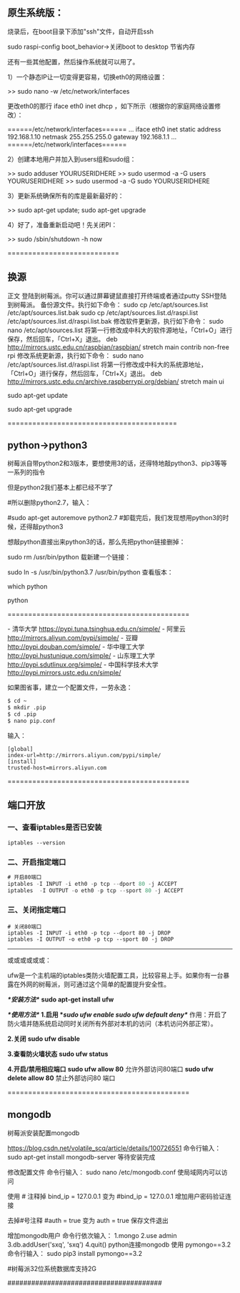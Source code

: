 ## 原生系统版：
烧录后，在boot目录下添加"ssh"文件，自动开启ssh

sudo raspi-config
boot_behavior->关闭boot to desktop 节省内存



还有一些其他配置，然后操作系统就可以用了。

1）一个静态IP让一切变得更容易，切换eth0的网络设置：

\>> sudo nano -w /etc/network/interfaces

更改eth0的那行 iface eth0 inet dhcp ，如下所示（根据你的家庭网络设置修改）：

======/etc/network/interfaces====== ... iface eth0 inet static address 192.168.1.10 netmask 255.255.255.0 gateway 192.168.1.1 ... ======/etc/network/interfaces======

2）创建本地用户并加入到users组和sudo组：

\>> sudo adduser YOURUSERIDHERE >> sudo usermod -a -G users YOURUSERIDHERE >> sudo usermod -a -G sudo YOURUSERIDHERE

3）更新系统确保所有的库是最新最好的：

\>> sudo apt-get update; sudo apt-get upgrade

4）好了，准备重新启动吧！先关闭PI：

\>> sudo /sbin/shutdown -h now



===========================

## 换源

正文
登陆到树莓派。你可以通过屏幕键鼠直接打开终端或者通过putty SSH登陆到树莓派。
备份源文件。执行如下命令：
sudo cp /etc/apt/sources.list /etc/apt/sources.list.bak
sudo cp /etc/apt/sources.list.d/raspi.list /etc/apt/sources.list.d/raspi.list.bak
修改软件更新源，执行如下命令：
sudo nano /etc/apt/sources.list
将第一行修改成中科大的软件源地址，「Ctrl+O」进行保存，然后回车，「Ctrl+X」退出。
deb http://mirrors.ustc.edu.cn/raspbian/raspbian/ stretch main contrib non-free rpi
修改系统更新源，执行如下命令：
sudo nano /etc/apt/sources.list.d/raspi.list
将第一行修改成中科大的系统源地址，「Ctrl+O」进行保存，然后回车，「Ctrl+X」退出。
deb http://mirrors.ustc.edu.cn/archive.raspberrypi.org/debian/ stretch main ui

sudo apt-get update

sudo apt-get upgrade

=========================================

## python->python3

树莓派自带python2和3版本，要想使用3的话，还得特地敲python3、pip3等等一系列的指令

但是python2我们基本上都已经不学了

#所以删除python2.7，输入：

#sudo apt-get autoremove python2.7
#卸载完后，我们发现想用python3的时候，还得敲python3

想敲python直接出来python3的话，那么先把python链接删掉：

sudo rm /usr/bin/python
载新建一个链接：

sudo ln -s /usr/bin/python3.7 /usr/bin/python
查看版本：

which python

python

============================================

\- 清华大学 https://pypi.tuna.tsinghua.edu.cn/simple/ - 阿里云 http://mirrors.aliyun.com/pypi/simple/ - 豆瓣 http://pypi.douban.com/simple/ - 华中理工大学 http://pypi.hustunique.com/simple/ - 山东理工大学 http://pypi.sdutlinux.org/simple/ - 中国科学技术大学 http://pypi.mirrors.ustc.edu.cn/simple/ 

如果图省事，建立一个配置文件，一劳永逸：

```bash
$ cd ~
$ mkdir .pip
$ cd .pip
$ nano pip.conf
```

输入：

```
[global]
index-url=http://mirrors.aliyun.com/pypi/simple/
[install]
trusted-host=mirrors.aliyun.com
```

============================================

## 端口开放

### 一、查看iptables是否已安装

```bsh
iptables --version
```

### 二、开启指定端口

```js
# 开启80端口
iptables -I INPUT -i eth0 -p tcp --dport 80 -j ACCEPT
iptables  -I OUTPUT -o eth0 -p tcp --sport 80 -j ACCEPT
```

### 三、关闭指定端口

```bsh
# 关闭80端口
iptables -I INPUT -i eth0 -p tcp --dport 80 -j DROP
iptables -I OUTPUT -o eth0 -p tcp --sport 80 -j DROP
```

-------------------------------------------------------------

或或或或或或：

ufw是一个主机端的iptables类防火墙配置工具，比较容易上手。如果你有一台暴露在外网的树莓派，则可通过这个简单的配置提升安全性。

***\*安装方法\****
**sudo apt-get install ufw**

***\*使用方法\**
1.启用
\**sudo ufw enable
sudo ufw default deny\****
作用：开启了防火墙并随系统启动同时关闭所有外部对本机的访问（本机访问外部正常）。

**2.关闭**
**sudo ufw disable**

**3.查看防火墙状态**
**sudo ufw status**

**4.开启/禁用相应端口**
**sudo ufw allow 80** 允许外部访问80端口
**sudo ufw delete allow 80** 禁止外部访问80 端口

============================================

## mongodb

树莓派安装配置mongodb

https://blog.csdn.net/volatile_scq/article/details/100726551
命令行输入：
sudo apt-get install mongodb-server
等待安装完成

修改配置文件
命令行输入：
sudo nano /etc/mongodb.conf
使局域网内可以访问

使用 # 注释掉
bind_ip = 127.0.0.1
变为
#bind_ip = 127.0.0.1
增加用户密码验证连接

去掉#号注释
#auth = true
变为
auth = true
保存文件退出

增加mongodb用户
命令行依次输入：
1.mongo
2.use admin
3.db.addUser('sxq', 'sxq')
4.quit()
python连接mongodb
使用 pymongo==3.2
命令行输入：
	sudo pip3 install  pymongo==3.2

#树莓派32位系统数据库支持2G

#######################################

